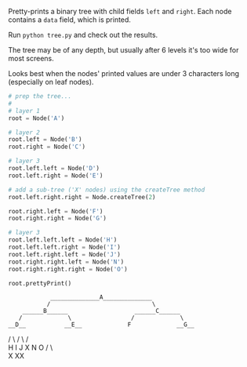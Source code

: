 Pretty-prints a binary tree with child fields `left` and `right`. Each node contains a `data` field, which is printed.

Run `python tree.py` and check out the results.

The tree may be of any depth, but usually after 6 levels it's too wide for most screens.

Looks best when the nodes' printed values are under 3 characters long (especially on leaf nodes).

```python
# prep the tree...
# 
# layer 1
root = Node('A')

# layer 2
root.left = Node('B')
root.right = Node('C')

# layer 3
root.left.left = Node('D')
root.left.right = Node('E')

# add a sub-tree ('X' nodes) using the createTree method
root.left.right.right = Node.createTree(2)

root.right.left = Node('F')
root.right.right = Node('G')

# layer 3
root.left.left.left = Node('H')
root.left.left.right = Node('I')
root.left.right.left = Node('J')
root.right.right.left = Node('N')
root.right.right.right = Node('O')

root.prettyPrint()


```
                ______________A______________ 
               /                             \
        ______B______                   ______C______ 
       /             \                 /             \
    __D__           __E__             F             __G__ 
   /     \         /     \                         /     \
  H       I       J       X                       N       O 
                         / \                                
                        X  XX                                